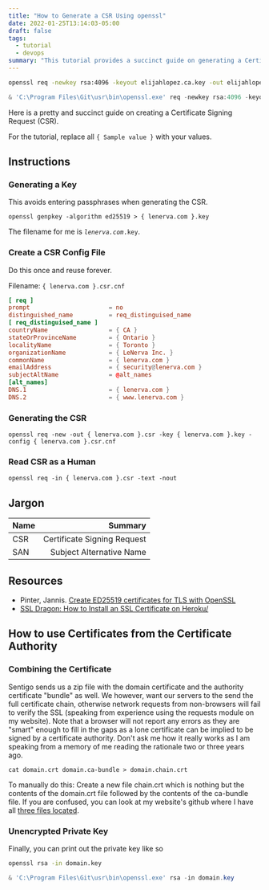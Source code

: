 ```yaml
---
title: "How to Generate a CSR Using openssl"
date: 2022-01-25T13:14:03-05:00
draft: false
tags:
  - tutorial
  - devops
summary: "This tutorial provides a succinct guide on generating a Certificate Signing Request (CSR) using `openssl`. It covers generating a private key, creating a CSR configuration file, generating the CSR itself, and reading the CSR content."
---
```


```sh
openssl req -newkey rsa:4096 -keyout elijahlopez.ca.key -out elijahlopez.ca.csr -config .\elijahlopez.ca.csr.conf
```

```powershell
& 'C:\Program Files\Git\usr\bin\openssl.exe' req -newkey rsa:4096 -keyout elijahlopez.ca.key -out elijahlopez.ca.csr -config .\elijahlopez.ca.csr.conf
```

Here is a pretty and succinct guide on creating a Certificate Signing Request (CSR).

For the tutorial, replace all `{ Sample value }` with your values.

## Instructions

### Generating a Key

This avoids entering passphrases when generating the CSR.

`openssl genpkey -algorithm ed25519 > { lenerva.com }.key`

The filename for me is *`lenerva.com`*`.key`.

### Create a CSR Config File

Do this once and reuse forever.

Filename: `{ lenerva.com }.csr.cnf`

```conf
[ req ]
prompt                      = no
distinguished_name          = req_distinguised_name
[ req_distinguised_name ]
countryName                 = { CA }
stateOrProvinceName         = { Ontario }
localityName                = { Toronto }
organizationName            = { LeNerva Inc. }
commonName                  = { lenerva.com }
emailAddress                = { security@lenerva.com }
subjectAltName              = @alt_names
[alt_names]
DNS.1                       = { lenerva.com }
DNS.2                       = { www.lenerva.com }
```

### Generating the CSR

`openssl req -new -out { lenerva.com }.csr -key { lenerva.com }.key -config { lenerva.com }.csr.cnf`

### Read CSR as a Human

`openssl req -in { lenerva.com }.csr -text -nout`

## Jargon

| Name | Summary                     |
| :--- | --------------------------: |
| CSR  | Certificate Signing Request |
| SAN  | Subject Alternative Name    |

## Resources

- Pinter, Jannis. [Create ED25519 certificates for TLS with OpenSSL](https://blog.pinterjann.is/ed25519-certificates.html)
- [SSL Dragon: How to Install an SSL Certificate on Heroku/](https://www.ssldragon.com/blog/how-to-install-an-ssl-certificate-on-heroku/)

## How to use Certificates from the Certificate Authority

### Combining the Certificate

Sentigo sends us a zip file with the domain certificate and the authority certificate "bundle" as well. We however, want our servers to the send the full certificate chain, otherwise network requests from non-browsers will fail to verify the SSL (speaking from experience using the requests module on my website). Note that a browser will not report any errors as they are "smart" enough to fill in the gaps as a lone certificate can be implied to be signed by a certificate authority. Don't ask me how it really works as I am speaking from a memory of me reading the rationale two or three years ago.

`cat domain.crt domain.ca-bundle > domain.chain.crt`

To manually do this: Create a new file chain.crt which is nothing but the contents of the domain.crt file followed by the contents of the ca-bundle file. If you are confused, you can look at my website's github where I have all [three files located](https://github.com/elibroftw/website/tree/master/ssl).

### Unencrypted Private Key

Finally, you can print out the private key like so

```sh
openssl rsa -in domain.key
```

```powershell
& 'C:\Program Files\Git\usr\bin\openssl.exe' rsa -in domain.key
```
